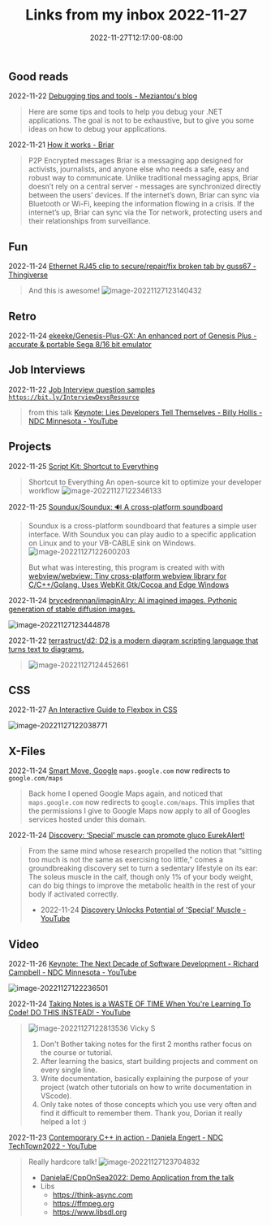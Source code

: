﻿---
layout: post
title:  "Links from my inbox 2022-11-27"
date:   2022-11-27T12:17:00-08:00
categories: links
---



## Good reads

2022-11-22 [Debugging tips and tools - Meziantou's blog](https://www.meziantou.net/debugging-tips-and-tools.htm)

> Here are some tips and tools to help you debug your .NET applications. The goal is not to be exhaustive, but to give you some ideas on how to debug your applications.

2022-11-21 [How it works - Briar](https://briarproject.org/how-it-works/)
> P2P Encrypted messages
> Briar is a messaging app designed for activists, journalists, and anyone else who needs a safe, easy and robust way to communicate. Unlike traditional messaging apps, Briar doesn’t rely on a central server - messages are synchronized directly between the users’ devices. If the internet’s down, Briar can sync via Bluetooth or Wi-Fi, keeping the information flowing in a crisis. If the internet’s up, Briar can sync via the Tor network, protecting users and their relationships from surveillance.

## Fun

2022-11-24 [Ethernet RJ45 clip to secure/repair/fix broken tab by guss67 - Thingiverse](https://www.thingiverse.com/thing:4687836)

> And this is awesome!
> ![image-20221127123140432](./2022-11-27-links-from-my-inbox.assets/image-20221127123140432.png)

## Retro

2022-11-24 [ekeeke/Genesis-Plus-GX: An enhanced port of Genesis Plus - accurate & portable Sega 8/16 bit emulator](https://github.com/ekeeke/Genesis-Plus-GX)

## Job Interviews

2022-11-22 [Job Interview question samples `https://bit.ly/InterviewDevsResource` ](http://billyhollis.com/Downloads/InterviewQuestionsSummaryAndReferenceFixed.pdf) 
> from this talk [Keynote: Lies Developers Tell Themselves - Billy Hollis - NDC Minnesota - YouTube](https://www.youtube.com/watch?v=cADdwFk2-7U)

## Projects

2022-11-25 [Script Kit: Shortcut to Everything](https://www.scriptkit.com/)
>  Shortcut to Everything
> An open-source kit to optimize your developer workflow
> ![image-20221127122346133](./2022-11-27-links-from-my-inbox.assets/image-20221127122346133.png)

2022-11-25 [Soundux/Soundux: 🔊 A cross-platform soundboard](https://github.com/Soundux/Soundux)
> Soundux is a cross-platform soundboard that features a simple user interface. With Soundux you can 
> play audio to a specific application on Linux and to your VB-CABLE sink on Windows.
> ![image-20221127122600203](./2022-11-27-links-from-my-inbox.assets/image-20221127122600203.png)
>
> But what was interesting, this program is created with  with [webview/webview: Tiny cross-platform webview library for C/C++/Golang. Uses WebKit Gtk/Cocoa and Edge Windows](https://github.com/webview/webview)

2022-11-24 [brycedrennan/imaginAIry: AI imagined images. Pythonic generation of stable diffusion images.](https://github.com/brycedrennan/imaginAIry)

![image-20221127123444878](./2022-11-27-links-from-my-inbox.assets/image-20221127123444878.png)

2022-11-22 [terrastruct/d2: D2 is a modern diagram scripting language that turns text to diagrams.](https://github.com/terrastruct/d2)

> ![image-20221127124452661](./2022-11-27-links-from-my-inbox.assets/image-20221127124452661.png)

## CSS

2022-11-27 [An Interactive Guide to Flexbox in CSS](https://www.joshwcomeau.com/css/interactive-guide-to-flexbox/)

![image-20221127122038771](./2022-11-27-links-from-my-inbox.assets/image-20221127122038771.png)



## X-Files

2022-11-24 [Smart Move, Google](https://garrit.xyz/posts/2022-11-24-smart-move-google) `maps.google.com` now redirects to `google.com/maps`
> Back home I opened Google Maps again, and noticed that `maps.google.com` now redirects to `google.com/maps`. This implies that the permissions I give to Google Maps now apply to all of Googles services hosted under this domain. 

2022-11-24 [Discovery: ‘Special’ muscle can promote gluco EurekAlert!](https://www.eurekalert.org/news-releases/965506)
> From the same mind whose research propelled the notion that “sitting too much is not the same as exercising too little,” comes a groundbreaking discovery set to turn a sedentary lifestyle on its ear: The soleus muscle in the calf, though only 1% of your body weight, can do big things to improve the metabolic health in the rest of your body if activated correctly.  
> - 2022-11-24 [Discovery Unlocks Potential of 'Special' Muscle - YouTube](https://www.youtube.com/watch?v=yaK6TThRMdE&t=6s)



## Video

2022-11-26 [Keynote: The Next Decade of Software Development - Richard Campbell - NDC Minnesota - YouTube](https://www.youtube.com/watch?v=twMM9NQXRaI)

![image-20221127122236501](./2022-11-27-links-from-my-inbox.assets/image-20221127122236501.png)

2022-11-24 [Taking Notes is a WASTE OF TIME When You're Learning To Code! DO THIS INSTEAD! - YouTube](https://www.youtube.com/watch?v=VCWzQpUwsaw)
> ![image-20221127122813536](./2022-11-27-links-from-my-inbox.assets/image-20221127122813536.png)
> Vicky S
>
> 1. Don't Bother taking notes for the first 2 months rather focus on the course or tutorial.
> 2. After learning the basics, start building projects and comment on every single line.
> 3. Write documentation, basically explaining the purpose of your project (watch other tutorials on how to write documentation in VScode).
> 4. Only take notes of those concepts which you use very often and find it difficult to remember them.
> Thank you, Dorian it really helped a lot :)

2022-11-23 [Contemporary C++ in action - Daniela Engert - NDC TechTown2022 - YouTube](https://www.youtube.com/watch?v=lHCisBcw3kA)
> Really hardcore talk! 
> ![image-20221127123704832](./2022-11-27-links-from-my-inbox.assets/image-20221127123704832.png)
>
> -  [DanielaE/CppOnSea2022: Demo Application from the talk](https://github.com/DanielaE/CppOnSea2022)
> -  Libs
>    -  https://think-async.com
>    -  https://ffmpeg.org
>    -  https://www.libsdl.org